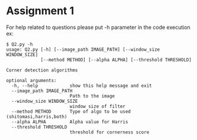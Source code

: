 # Assignment 1

For help related to questions please put -h parameter in the code execution<br>
ex:
```
$ Q2.py -h
usage: Q2.py [-h] [--image_path IMAGE_PATH] [--window_size WINDOW_SIZE]
             [--method METHOD] [--alpha ALPHA] [--threshold THRESHOLD]

Corner detection algorithms

optional arguments:
  -h, --help            show this help message and exit
  --image_path IMAGE_PATH
                        Path to the image
  --window_size WINDOW_SIZE
                        window size of filter
  --method METHOD       Type of algo to be used (shitomasi,harris,both)
  --alpha ALPHA         Alpha value for Harris
  --threshold THRESHOLD
                        threshold for cornerness score

```
